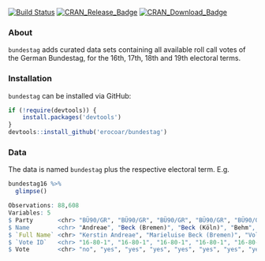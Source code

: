 [![Build Status](https://travis-ci.org/erocoar/bundestag.svg?branch=master)](https://travis-ci.org/erocoar/bundestag)
[![CRAN_Release_Badge](http://www.r-pkg.org/badges/version-ago/bundestag)](https://CRAN.R-project.org/package=bundestag)
[![CRAN_Download_Badge](http://cranlogs.r-pkg.org/badges/grand-total/bundestag)](https://CRAN.R-project.org/package=bundestag)

### About
`bundestag` adds curated data sets containing all available roll call votes of the German Bundestag, for the 16th, 17th, 18th and 19th electoral terms. 

### Installation
`bundestag` can be installed via GitHub:

```r
if (!require(devtools)) {
    install.packages('devtools')
}
devtools::install_github('erocoar/bundestag')
```

### Data
The data is named `bundestag` plus the respective electoral term. E.g.
```r
bundestag16 %>% 
  glimpse()
```

```r
Observations: 88,608
Variables: 5
$ Party       <chr> "BÜ90/GR", "BÜ90/GR", "BÜ90/GR", "BÜ90/GR", "BÜ90/GR", "BÜ90/GR", "BÜ90/GR", "BÜ90/GR", "BÜ90/GR", "BÜ90/GR", "BÜ90/G...
$ Name        <chr> "Andreae", "Beck (Bremen)", "Beck (Köln)", "Behm", "Bender", "Berninger", "Bettin", "Bonde", "Cramon-Taubadel", "Deli...
$ `Full Name` <chr> "Kerstin Andreae", "Marieluise Beck (Bremen)", "Volker Beck (Köln)", "Cornelia Behm", "Birgitt Bender", "Matthias Ber...
$ `Vote ID`   <chr> "16-80-1", "16-80-1", "16-80-1", "16-80-1", "16-80-1", "16-80-1", "16-80-1", "16-80-1", "16-80-1", "16-80-1", "16-80-...
$ Vote        <chr> "no", "yes", "yes", "yes", "yes", "yes", "yes", "yes", NA, "yes", NA, "yes", "yes", "yes", NA, "yes", "yes", "yes", "...
```
